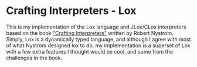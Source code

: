 # Crafting Interpreters - Lox
This is my implementation of the Lox language and JLox/CLox interpreters based on the book ["Crafting Interpreters"](http://www.craftinginterpreters.com/) written by Robert Nystrom. Simply, Lox is a dynamically typed language, and although I agree with most of what Nystrom designed lox to do, my implementation is a superset of Lox with a few extra features I thought would be cool, and some from the challenges in the book.